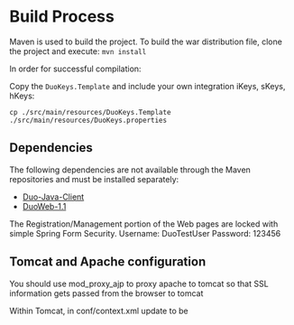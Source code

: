 # Build Process  
Maven is used to build the project. To build the war distribution file, clone the project and execute:
`mvn install`
 
In order for successful compilation:
 
Copy the `DuoKeys.Template` and include your own integration iKeys, sKeys, hKeys:
 
`cp ./src/main/resources/DuoKeys.Template ./src/main/resources/DuoKeys.properties`
 
## Dependencies
The following dependencies are not available through the Maven repositories and must be installed separately:
* [Duo-Java-Client](https://github.com/duosecurity/duo_client_java)
* [DuoWeb-1.1](https://github.com/duosecurity/duo_java)
 
The Registration/Management portion of the Web pages are locked with simple Spring Form Security.
Username: DuoTestUser
Password: 123456

## Tomcat and Apache configuration
You should use mod_proxy_ajp to proxy apache to tomcat so that SSL information gets passed from the browser to tomcat

Within Tomcat, in conf/context.xml update <Context> to be <Context useHttpOnly="true">
